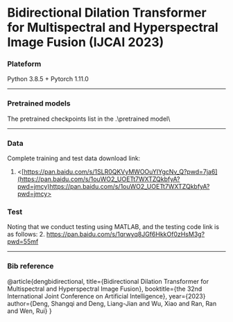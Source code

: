 # Bidirectional Dilation Transformer for Multispectral and Hyperspectral Image Fusion (IJCAI 2023)
 
### Plateform
Python 3.8.5 + Pytorch 1.11.0
______

### Pretrained models
The pretrained checkpoints list in the .\pretrained model\
______

### Data

Complete training and test data download link:
1. <[https://pan.baidu.com/s/1SLR0QKVyMWOOuYIYgcNv_Q?pwd=7ja6](https://pan.baidu.com/s/1ouWO2_UOETt7WXTZQkbfyA?pwd=jmcy)https://pan.baidu.com/s/1ouWO2_UOETt7WXTZQkbfyA?pwd=jmcy>

### Test
Noting that we conduct testing using MATLAB, and the testing code link is as follows:
2. <https://pan.baidu.com/s/1qrwyq8JGf6HkkOf0zHsM3g?pwd=55mf>

______

### Bib reference
@article{dengbidirectional,
  title={Bidirectional Dilation Transformer for Multispectral and Hyperspectral Image Fusion},
  booktitle={the 32nd International Joint Conference on Artificial Intelligence},
year={2023}
  author={Deng, Shangqi and Deng, Liang-Jian and Wu, Xiao and Ran, Ran and Wen, Rui}
}
